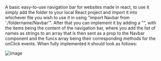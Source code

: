A basic easy-to-use navigation bar for websites made in react, to use it simply add the folder to your local React project and import it into whichever file you wish to use it in using "import Navbar from './foldername/Navbar'". After that you can implement it by adding a "<Navbar title="your-title" items={items-arr} funcs={funcs-arr} >", with the items being the content of the navigation bar, where you add the list of names as strings to an array that is then sent as a prop to the Navbar component and the funcs array being their corresponding methods for the onClick events. When fully implemented it should look as follows:

![image](https://i.imgur.com/kaHlUvN.png)
